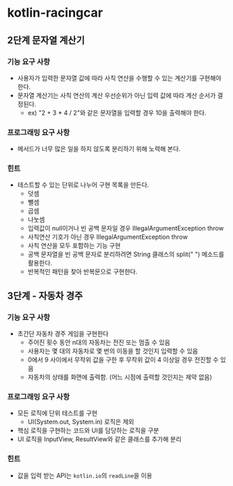 # kotlin-racingcar

## 2단계 문자열 계산기
### 기능 요구 사항
- 사용자가 입력한 문자열 값에 따라 사칙 연산을 수행할 수 있는 계산기를 구현해야 한다.
- 문자열 계산기는 사칙 연산의 계산 우선순위가 아닌 입력 값에 따라 계산 순서가 결정된다.
  - ex) "2 + 3 * 4 / 2"와 같은 문자열을 입력할 경우 10을 출력해야 한다.
### 프로그래밍 요구 사항
- 메서드가 너무 많은 일을 하지 않도록 분리하기 위해 노력해 본다.
### 힌트
- 테스트할 수 있는 단위로 나누어 구현 목록을 만든다. 
  - 덧셈
  - 뺄셈
  - 곱셈
  - 나눗셈
  - 입력값이 null이거나 빈 공백 문자일 경우 IllegalArgumentException throw
  - 사칙연산 기호가 아닌 경우 IllegalArgumentException throw
  - 사칙 연산을 모두 포함하는 기능 구현
  - 공백 문자열을 빈 공백 문자로 분리하려면 String 클래스의 split(" ") 메소드를 활용한다.
  - 반복적인 패턴을 찾아 반복문으로 구현한다.

## 3단계 - 자동차 경주
### 기능 요구 사항
- 초간단 자동차 경주 게임을 구현한다
  - 주어진 횟수 동안 n대의 자동차는 전진 또는 멈출 수 있음
  - 사용자는 몇 대의 자동차로 몇 번의 이동을 할 것인지 입력할 수 있음
  - 0에서 9 사이에서 무작위 값을 구한 후 무작위 값이 4 이상일 경우 전진할 수 있음
  - 자동차의 상태를 화면에 출력함. (어느 시점에 출력할 것인지는 제약 없음)

### 프로그래밍 요구 사항
- 모든 로직에 단위 테스트를 구현 
  - UI(System.out, System.in) 로직은 제외
- 핵심 로직을 구현하는 코드와 UI를 담당하는 로직을 구분
- UI 로직을 InputView, ResultView와 같은 클래스를 추가해 분리

### 힌트
- 값을 입력 받는 API는 `kotlin.io`의 `readLine`을 이용
